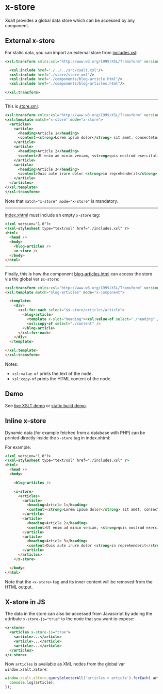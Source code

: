 # x-store

Xsalt provides a global data store which can be accessed by any component.

## External x-store

For static data, you can import an external store from [includes.xsl](./includes.xsl):
```xml
<xsl:transform xmlns:xsl="http://www.w3.org/1999/XSL/Transform" version="1.0">

  <xsl:include href="./../../src/xsalt.xsl"/>
  <xsl:include href="./store/store.xml"/>
  <xsl:include href="./components/blog-article.html"/>
  <xsl:include href="./components/blog-articles.html"/>

</xsl:transform>
```

---

This is [store.xml](./store/store.xml):
```xml
<xsl:transform xmlns:xsl="http://www.w3.org/1999/XSL/Transform" version="1.0">
<xsl:template match="x-store" mode="x-store">
  <articles>
    <article>
      <heading>Article 1</heading>
      <content><strong>Lorem ipsum dolor</strong> sit amet, consectetur adipiscing elit, sed do eiusmod tempor incididunt ut labore et dolore magna aliqua.</content>
    </article>
    <article>
      <heading>Article 2</heading>
      <content>Ut enim ad minim veniam, <strong>quis nostrud exercitation</strong> ullamco laboris nisi ut aliquip ex ea commodo consequat.</content>
    </article>
    <article>
      <heading>Article 3</heading>
      <content>Duis aute irure dolor <strong>in reprehenderit</strong> in voluptate velit esse cillum dolore eu fugiat nulla pariatur.</content>
    </article>
  </articles>
</xsl:template>
</xsl:transform>
```

Note that `match="x-store" mode="x-store"` is mandatory.

---

[index.xhtml](./index.xhtml) must include an empty `x-store` tag:
```html
<?xml version="1.0"?>
<?xml-stylesheet type="text/xsl" href="./includes.xsl" ?>
<html>
  <head />
  <body>
    <blog-articles />
    <x-store />
  </body>
</html>
```

---

Finally, this is how the component [blog-articles.html](./components/blog-articles.html) can access the store via the global var `$x-store`:
```html
<xsl:transform xmlns:xsl="http://www.w3.org/1999/XSL/Transform" version="1.0">
<xsl:template match="blog-articles" mode="x-component">

  <template>
    <div>
      <xsl:for-each select="$x-store/articles/article">
        <blog-article>
          <template x-slot="heading"><xsl:value-of select="./heading" /></template>
          <xsl:copy-of select="./content" />
        </blog-article>
      </xsl:for-each>
    </div>
  </template>

</xsl:template>
</xsl:transform>
```

Notes:
- `xsl:value-of` prints the text of the node.
- `xsl:copy-of` prints the HTML content of the node.

## Demo

See [live XSLT demo](https://raw.githack.com/francescozaniol/xsalt/master/examples/x-store/index.xhtml) or [static build demo](https://raw.githack.com/francescozaniol/xsalt/master/examples/x-store/build.html).

## Inline x-store

Dynamic data (for example fetched from a database with PHP) can be printed directly inside the `x-store` tag in index.xhtml:

For example:
```html
<?xml version="1.0"?>
<?xml-stylesheet type="text/xsl" href="./includes.xsl" ?>
<html>
  <head />
  <body>

    <blog-articles />

    <x-store>
      <articles>
        <article>
          <heading>Article 1</heading>
          <content><strong>Lorem ipsum dolor</strong> sit amet, consectetur adipiscing elit, sed do eiusmod tempor incididunt ut labore et dolore magna aliqua.</content>
        </article>
        <article>
          <heading>Article 2</heading>
          <content>Ut enim ad minim veniam, <strong>quis nostrud exercitation</strong> ullamco laboris nisi ut aliquip ex ea commodo consequat.</content>
        </article>
        <article>
          <heading>Article 3</heading>
          <content>Duis aute irure dolor <strong>in reprehenderit</strong> in voluptate velit esse cillum dolore eu fugiat nulla pariatur.</content>
        </article>
      </articles>
    </x-store>

  </body>
</html>
```

Note that the `<x-store>` tag and its inner content will be removed from the HTML output.

## X-store in JS

The data in the store can also be accessed from Javascript by adding the attribute `x-store-js="true"` to the node that you want to expose:
```xml
<x-store>
  <articles x-store-js="true">
    <article>...</article>
    <article>...</article>
    <article>...</article>
  </articles>
</x-store>
```

Now `articles` is available as XML nodes from the global var `window.xsalt.xStore`:
```js
window.xsalt.xStore.querySelectorAll('articles > article').forEach( article => {
  console.log(article);
});
```
